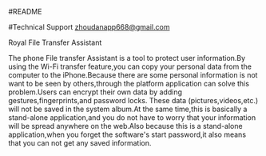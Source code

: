#README

#Technical Support zhoudanapp668@gmail.com


Royal File Transfer Assistant




The phone File transfer Assistant is a tool to protect user information.By using the Wi-Fi transfer feature,you can copy your personal data from the computer to the iPhone.Because there are some personal information is not want to be seen by others,through the platform application can solve this problem.Users can encrypt their own data by adding gestures,fingerprints,and password locks.
These data (pictures,videos,etc.) will not be saved in the system album.At the same time,this is basically a stand-alone application,and you do not have to worry that your information will be spread anywhere on the web.Also because this is a stand-alone application,when you forget the software's start password,it also means that you can not get any saved information.


